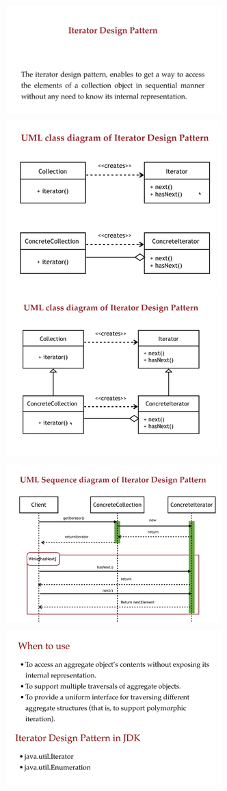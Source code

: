 ![1703591446730](image/01-iterator/1703591446730.png)

![1703591463592](image/01-iterator/1703591463592.png)![1703591514889](image/01-iterator/1703591514889.png)

![1703591572016](image/01-iterator/1703591572016.png)

![1703592124835](image/01-iterator/1703592124835.png)
